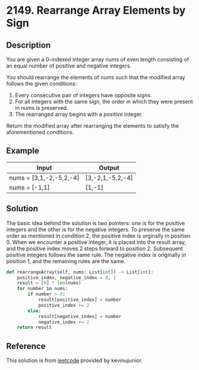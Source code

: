 # 2149. Rearrange Array Elements by Sign

## Description

You are given a 0-indexed integer array nums of even length consisting of an equal number of positive and negative integers.

You should rearrange the elements of nums such that the modified array follows the given conditions:

1. Every consecutive pair of integers have opposite signs.
2. For all integers with the same sign, the order in which they were present in nums is preserved.
3. The rearranged array begins with a positive integer.

Return the modified array after rearranging the elements to satisfy the aforementioned conditions.

## Example

|Input|Output|
|-|-|
|nums = [3,1,-2,-5,2,-4]|[3,-2,1,-5,2,-4]|
|nums = [-1,1]|[1,-1]|

## Solution

The basic idea behind the solution is two pointers: one is for the positive integers and the other is for the negative integers. To preserve the same order as mentioned in condition 2, the positive index is orginally in position 0. When we encounter a positive integer, it is placed into the result array, and the positive index moves 2 steps forward to position 2. Subsequent positive integers follows the same rule. The negative index is originally in position 1, and the remaining rules are the same.

```python
def rearrangeArray(self, nums: List[int]) -> List[int]:
    positive_index, negative_index = 0, 1
    result = [0] * len(nums)
    for number in nums:
        if number > 0:
            result[positive_index] = number
            positive_index += 2
        else:
            result[negative_index] = number
            negative_index += 2
    return result
```

## Reference

This solution is from [leetcode](https://leetcode.com/problems/rearrange-array-elements-by-sign/solutions/1711413/c-two-pointer-o-n/?envType=daily-question&envId=2024-02-14) provided by kevinujunior.
